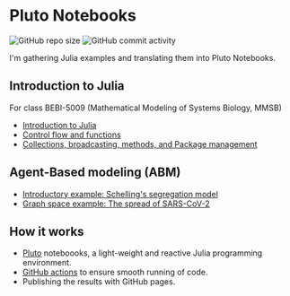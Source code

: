 # Pluto Notebooks

![GitHub repo size](https://img.shields.io/github/repo-size/sosiristseng/pluto-notebooks) ![GitHub commit activity](https://img.shields.io/github/commit-activity/m/sosiristseng/pluto-notebooks)

I'm gathering Julia examples and translating them into Pluto Notebooks.

## Introduction to Julia

For class BEBI-5009 (Mathematical Modeling of Systems Biology, MMSB)

- [Introduction to Julia](intro-to-julia.html ":ignore")
- [Control flow and functions](control-flow.html ":ignore")
- [Collections, broadcasting, methods, and Package management](collections-dot-methods.html ":ignore")


## Agent-Based modeling (ABM)

- [Introductory example: Schelling's segregation model](abm-00.html ":ignore")
- [Graph space example: The spread of SARS-CoV-2](abm-01.html ":ignore")

## How it works

- [Pluto](https://github.com/fonsp/Pluto.jl) noteboooks, a light-weight and reactive Julia programming environment.
- [GitHub actions](https://github.com/features/actions) to ensure smooth running of code.
- Publishing the results with GitHub pages.